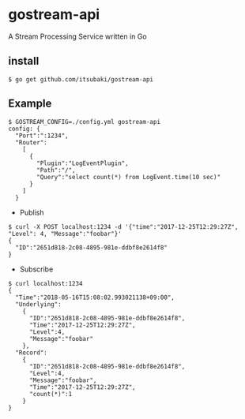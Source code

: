 # gostream-api

A Stream Processing Service written in Go

## install

```console
$ go get github.com/itsubaki/gostream-api
```

## Example

```console
$ GOSTREAM_CONFIG=./config.yml gostream-api
config: {
  "Port":":1234",
  "Router":
    [
      {
        "Plugin":"LogEventPlugin",
        "Path":"/",
        "Query":"select count(*) from LogEvent.time(10 sec)"
      }
    ]
  }
```

 - Publish

```console
$ curl -X POST localhost:1234 -d '{"time":"2017-12-25T12:29:27Z", "Level": 4, "Message":"foobar"}'
{
  "ID":"2651d818-2c08-4895-981e-ddbf8e2614f8"
}
```

 - Subscribe

```console
$ curl localhost:1234
{
  "Time":"2018-05-16T15:08:02.993021138+09:00",
  "Underlying":
    {
      "ID":"2651d818-2c08-4895-981e-ddbf8e2614f8",
      "Time":"2017-12-25T12:29:27Z",
      "Level":4,
      "Message":"foobar"
    },
  "Record":
    {
      "ID":"2651d818-2c08-4895-981e-ddbf8e2614f8",
      "Level":4,
      "Message":"foobar",
      "Time":"2017-12-25T12:29:27Z",
      "count(*)":1
    }
}
```
